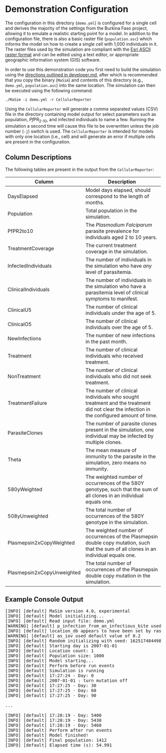 # Demonstration Configuration

The configuration in this directory (`demo.yml`) is configured for a single cell and derives the majority of the settings from the Burkina Faso project, allowing it to emulate a realistic starting point for a model. In addition to the configuration file, there is also a basic raster file (`population.asc`) which informs the model on how to create a single cell with 1,000 individuals in it. The raster files used by the simulation are compliant with the [Esri ASCII raster format](https://desktop.arcgis.com/en/arcmap/10.3/manage-data/raster-and-images/esri-ascii-raster-format.htm) and can be edited using a text editor, or appropriate geographic information system (GIS) software.

In order to use this demonstration code you first need to build the simulation using the [directions outlined in developer.md](../developer.md#building), after which is recommended that you copy the binary (`MaSim`) and contents of this directory (e.g., `demo.yml`, `population.asc`) into the same location. The simulation can then be executed using the following command:

`./MaSim -i demo.yml -r CellularReporter`

Using the `CellularReporter` will generate a comma separated values (CSV) file in the directory containing model output for select parameters such as population, *Pf*PR<sub>2-10</sub>, and infected individuals to name a few. Running the simulation a second time will cause this file to be overwritten unless the job number (`-j`) switch is used. The `CellularReporter` is intended for models with only one location (i.e., cell) and will generate an error if multiple cells are present in the configuration.

## Column Descriptions

The following tables are present in the output from the `CellularReporter`:

| Column | Description |
| --- | --- |
| DaysElapsed	| Model days elapsed, should correspond to the length of months. |
| Population | Total population in the simulation. |
| PfPR2to10	| The *Plasmodium Falciparum* parasite prevalence for individuals aged 2 to 10 years. |
| TreatmentCoverage | The current treatment coverage in the simulation.
| InfectedIndividuals	| The number of individuals in the simulation who have *any* level of parasitemia. |
| ClinicalIndividuals	| The number of individuals in the simulation who have a parasitemia level of clinical symptoms to manifest. |
| ClinicalU5 | The number of clinical individuals under the age of 5. |
| ClinicalO5 | The number of clinical individuals over the age of 5. |
| NewInfections	| The number of new infections in the past month. |
| Treatment | The number of clinical individuals who received treatment. |
| NonTreatment | The number of clinical individuals who did not seek treatment. |
| TreatmentFailure | The number of clinical individuals who sought treatment and the treatment did not clear the infection in the configured amount of time. |
| ParasiteClones | The number of parasite clones present in the simulation, one individual may be infected by multiple clones. |
| Theta	| The mean measure of immunity to the parasite in the simulation, zero means no immunity. |
| 580yWeighted | The weighted number of occurrences of the 580Y genotype, such that the sum of all clones in an individual equals one. | 
| 508yUnweighted | The total number of occurrences of the 580Y genotype in the simulation. |
| Plasmepsin2xCopyWeighted | The weighted number of occurrences of the Plasmepsin double copy mutation, such that the sum of all clones in an individual equals one. |
| Plasmepsin2xCopyUnweighted | The total number of occurrences of the Plasmepsin double copy mutation in the simulation. |


## Example Console Output

<pre>
[INFO] [default] MaSim version 4.0, experimental
[INFO] [default] Model initializing...
[INFO] [default] Read input file: demo.yml
[WARNING] [default] p_infection_from_an_infectious_bite used default value of 0
[INFO] [default] location_db appears to have been set by raster_db
[WARNING] [default] as_iov used default value of 0.2
[INFO] [default] Random initializing with seed: 1625174844985602
[INFO] [default] Starting day is 2007-01-01
[INFO] [default] Location count: 1
[INFO] [default] Population size: 1000
[INFO] [default] Model starting...
[INFO] [default] Perform before run events
[INFO] [default] Simulation is running
[INFO] [default] 17:27:24 - Day: 0
[INFO] [default] 2007-01-01 : turn mutation off
[INFO] [default] 17:27:25 - Day: 30
[INFO] [default] 17:27:25 - Day: 60
[INFO] [default] 17:27:25 - Day: 90

...

[INFO] [default] 17:28:19 - Day: 5400
[INFO] [default] 17:28:19 - Day: 5430
[INFO] [default] 17:28:19 - Day: 5460
[INFO] [default] Perform after run events
[INFO] [default] Model finished!
[INFO] [default] Final population: 1412
[INFO] [default] Elapsed time (s): 54.991
</pre>
